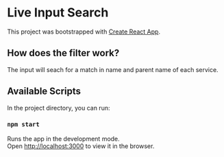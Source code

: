 # Live Input Search

This project was bootstrapped with [Create React App](https://github.com/facebook/create-react-app).

## How does the filter work?
The input will seach for a match in name and parent name of each service.

## Available Scripts

In the project directory, you can run:

### `npm start`

Runs the app in the development mode.\
Open [http://localhost:3000](http://localhost:3000) to view it in the browser.



